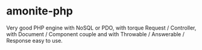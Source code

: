 # amonite-php
 Very good PHP engine with NoSQL or PDO, with torque Request / Controller, with Document / Component couple and with Throwable / Answerable / Response easy to use.
